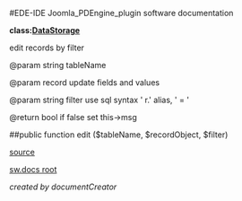 #EDE-IDE Joomla_PDEngine_plugin
software documentation

**class:[DataStorage](../DataStorage.md)**



edit records by filter

@param string tableName

@param record update fields and values

@param string filter use sql syntax ' r.' alias, ' = '

@return bool if false set this->msg

##public function edit ($tableName, $recordObject, $filter) 


[source](../../../site/joomlaFrameworkInterface.php)

[sw.docs root](../)

*created by documentCreator*

